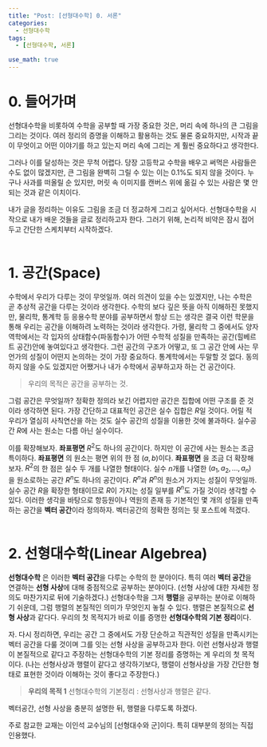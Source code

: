 ```yaml
---
title: "Post: [선형대수학] 0. 서론"
categories:
  - 선형대수학
tags:
  - [선형대수학, 서론]

use_math: true
---
```


# 0. 들어가며

선형대수학을 비롯하여 수학을 공부할 때 가장 중요한 것은, 머리 속에 하나의 큰 그림을 그리는 것이다. 여러 정리의 증명을 이해하고 활용하는 것도 물론 중요하지만, 시작과 끝이 무엇이고 어떤 이야기를 하고 있는지 머리 속에 그리는 게 훨씬 중요하다고 생각한다. 

그러나 이를 달성하는 것은 무척 어렵다. 당장 고등학교 수학을 배우고 써먹은 사람들은 수도 없이 많겠지만, 큰 그림을 완벽히 그릴 수 있는 이는 0.1%도 되지 않을 것이다. 누구나 사과를 떠올릴 순 있지만, 머릿 속 이미지를 캔버스 위에 옮길 수 있는 사람은 몇 안되는 것과 같은 이치이다.

내가 글을 정리하는 이유도 그림을 조금 더 정교하게 그리고 싶어서다. 선형대수학을 시작으로 내가 배운 것들을 글로 정리하고자 한다. 그러기 위해, 논리적 비약은 잠시 접어두고 간단한 스케치부터 시작하겠다.
<br>
</br>

# 1. 공간(Space)
수학에서 우리가 다루는 것이 무엇일까. 여러 의견이 있을 수는 있겠지만, 나는 수학은 곧 추상적 공간을 다루는 것이라 생각한다. 수학의 보다 깊은 뜻을 아직 이해하진 못했지만, 물리학, 통계학 등 응용수학 분야를 공부하면서 항상 드는 생각은 결국 이런 학문을 통해 우리는 공간을 이해하려 노력하는 것이라 생각한다. 가령, 물리학 그 중에서도 양자역학에서는 각 입자의 상태함수(파동함수)가 어떤 수학적 성질을 만족하는 공간(힐베르트 공간)안에 놓여있다고 생각한다. 그런 공간의 구조가 어떻고, 또 그 공간 안에 사는 무언가의 성질이 어떤지 논의하는 것이 가장 중요하다. 통계학에서는 두말할 것 없다. 동의하지 않을 수도 있겠지만 어쨌거나 내가 수학에서 공부하고자 하는 건 공간이다. 

> 우리의 목적은 공간을 공부하는 것.

그럼 공간은 무엇일까? 정확한 정의라 보긴 어렵지만 공간은 집합에 어떤 구조를 준 것이라 생각하면 된다. 가장 간단하고 대표적인 공간은 실수 집합은 $R$일 것이다. 어릴 적 우리가 열심히 사칙연산을 하는 것도 실수 공간의 성질을 이용한 것에 불과하다. 실수공간 $R$에 사는 원소는 다름 아닌 실수이다.

이를 확장해보자. __좌표평면__ $R^2$도 하나의 공간이다. 하지만 이 공간에 사는 원소는 조금 특이하다. __좌표평면__ 의 원소는 평면 위의 한 점 $(a,b)$이다. **좌표평면** 을 조금 더 확장해보자. $R^2$의 한 점은 실수 두 개를 나열한 형태이다. 실수 $n$개를 나열한 $(a_1,a_2,...,a_n)$ 을 원소로하는 공간 $R^n$도 하나의 공간이다. $R^n$과 $R^n$의 원소거 가지는 성질이 무엇일까. 실수 공간 $R$을 확장한 형태이므로 $R$이 가지는 성질 일부를 $R^n$도 가질 것이라 생각할 수 있다. 이러한 생각을 바탕으로 항등원이나 역원의 존재 등 기본적인 몇 개의 성질을 만족하는 공간을 **벡터 공간**이라 정의하자. 벡터공간의 정확한 정의는 뒷 포스트에 적겠다. 
<br>
</br>
# 2. 선형대수학(Linear Algebrea)
**선형대수학** 은 이러한 **벡터 공간**을 다루는 수학의 한 분야이다. 특히 여러 **벡터 공간**을 연결하는 **선형 사상**에 대해 중점적으로 공부하는 분야이다. (선형 사상에 대한 자세한 정의도 마찬가지로 뒤에 기술하겠다.) 선형대수학을 그저 **행렬**을 공부하는 분야로 이해하기 쉬운데, 그럼 행렬의 본질적인 의미가 무엇인지 놓칠 수 있다. 행렬은 본질적으로 **선형 사상**과 같다다. 우리의 첫 목적지가 바로 이를 증명한 **선형대수학의 기본 정리**이다. 

자. 다시 정리하면, 우리는 공간 그 중에서도 가장 단순하고 직관적인 성질을 만족시키는 벡터 공간을 다룰 것이며 그를 잇는 선형 사상을 공부하고자 한다. 이런 선형사상과 행렬이 본질적으로 같다고 주장하는 선형대수학의 기본 정리를 증명하는 게 우리의 첫 목적이다. (나는 선형사상과 행렬이 같다고 생각하기보다, 행렬이 선형사상을 가장 간단한 형태로 표현한 것이라 이해하는 것이 좋다고 주장한다.)

> **우리의 목적 1** 선형대수학의 기본정리 : 선형사상과 행렬은 같다.

벡터공간, 선형 사상을 충분히 설명한 뒤, 행렬을 다루도록 하겠다.

주로 참교한 교재는 이인석 교수님의 [선형대수와 군]이다. 특히 대부분의 정의는 직접 인용했다.

